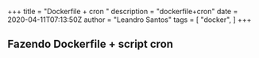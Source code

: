 +++
title = "Dockerfile + cron "
description = "dockerfile+cron"
date = 2020-04-11T07:13:50Z
author = "Leandro Santos"
tags = [
    "docker",
]
+++ 
## Fazendo Dockerfile + script cron
